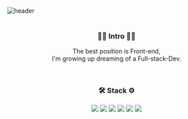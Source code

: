 ![header](https://capsule-render.vercel.app/api?type=rounded&color=auto&customColorList=17&height=150&section=header&text=dev%20D&fontSize=50&fontAlignY=40&desc=Hello,%20Welcome%20to%20DREW_CHOI's%20World&descAlignY=70&animation=fadeIn)
<br/>
<br/>
<h3 align="center">🧑‍💻  Intro  🧑‍💻</h3>
<p align='center'>
The best position is Front-end,
<br/>
I'm growing up dreaming of a Full-stack-Dev.
</p>

<br />

<h3  align="center">🛠 Stack ⚙️</h3>
<p align="center">
  <img src="https://img.shields.io/badge/TypeScript-3178C6?style=flat&logo=TypeScript&logoColor=000000"/>
  <img src="https://img.shields.io/badge/React-61DAFB?style=flat&logo=react&logoColor=000000"/>
  <img src="https://img.shields.io/badge/JavaScript-F7DF1E?style=flat&logo=javascript&logoColor=000000"/>
  <img src="https://img.shields.io/badge/Sass-CC6699?style=flat&logo=Sass&logoColor=000000"/>
  <img src="https://img.shields.io/badge/StyledComponents-DB7093?style=flat&logo=styledcomponents&logoColor=000000"/>
  <img src="https://img.shields.io/badge/CssModules-585858?style=flat&logo=CssModules&logoColor=eeeeee"/>
</p>
